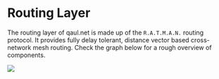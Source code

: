 # Routing Layer

The routing layer of qaul.net is made up of the `R.A.T.M.A.N.` routing protocol.
It provides fully delay tolerant, distance vector based cross-network mesh routing.
Check the graph below for a rough overview of components.

![](/assets/dependencies.svg)